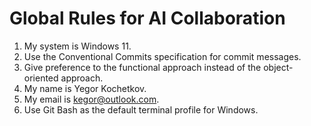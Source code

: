 # Global Rules for AI Collaboration

1. My system is Windows 11.
2. Use the Conventional Commits specification for commit messages.
3. Give preference to the functional approach instead of the object-oriented approach.
4. My name is Yegor Kochetkov.
5. My email is <kegor@outlook.com>.
6. Use Git Bash as the default terminal profile for Windows.
